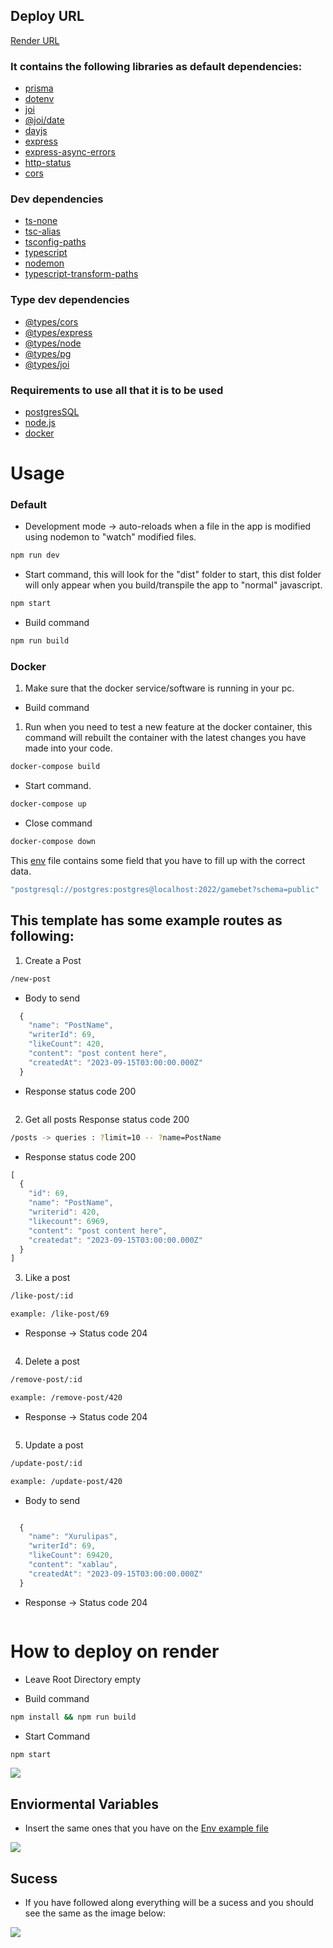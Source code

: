 ## Deploy URL

[Render URL](https://api-gamebet.onrender.com)

### It contains the following libraries as default dependencies:

- [prisma](https://www.npmjs.com/package/prisma)
- [dotenv](https://www.npmjs.com/package/dotenv)
- [joi](https://www.npmjs.com/package/joi)
- [@joi/date](https://www.npmjs.com/package/@joi/date)
- [dayjs](https://www.npmjs.com/package/dayjs)
- [express](https://www.npmjs.com/package/express)
- [express-async-errors](https://www.npmjs.com/package/express-async-errors)
- [http-status](https://www.npmjs.com/package/http-status)
- [cors](https://www.npmjs.com/package/cors)
### Dev dependencies
- [ts-none](https://www.npmjs.com/package/ts-node)
- [tsc-alias](https://www.npmjs.com/package/tsc-alias)
- [tsconfig-paths](https://www.npmjs.com/package/tsconfig-paths)
- [typescript](https://www.npmjs.com/package/typescript)
- [nodemon](https://www.npmjs.com/package/nodemon)
- [typescript-transform-paths](https://www.npmjs.com/package/typescript-transform-paths)
### Type dev dependencies
- [@types/cors](https://www.npmjs.com/package/@types/cors)
- [@types/express](https://www.npmjs.com/package/@types/express)
- [@types/node](https://www.npmjs.com/package/@types/node)
- [@types/pg](https://www.npmjs.com/package/@types/pg)
- [@types/joi](https://www.npmjs.com/package/@types/joi)


### Requirements to use all that it is to be used

- [postgresSQL](https://www.postgresql.org/)
- [node.js](https://nodejs.org/en)
- [docker](https://docker.io/)

# Usage 

### Default

- Development mode -> auto-reloads when a file in the app is modified using nodemon to "watch" modified files.

```bash
npm run dev
```

- Start command, this will look for the "dist" folder to start, this dist folder will only appear when you build/transpile the app to "normal" javascript.

```bash
npm start
```

- Build command

```bash
npm run build
```
### Docker

1.  Make sure that the docker service/software is running in your pc.

- Build command
1. Run when you need to test a new feature at the docker container, this command will rebuilt the container with the latest changes you have made into your code.

```bash
docker-compose build
```

- Start command.

```bash
docker-compose up
```

- Close command

```bash
docker-compose down
```


This [env](./.env.example) file contains some field that you have to fill up with the correct data.

```javascript
"postgresql://postgres:postgres@localhost:2022/gamebet?schema=public"
```

## This template has some example routes as following:

1. Create a Post

```bash
/new-post
```
- Body to send
```javascript
  {
    "name": "PostName",
    "writerId": 69,
    "likeCount": 420,
    "content": "post content here",
    "createdAt": "2023-09-15T03:00:00.000Z"
  }
```
- Response status code 200
```bash
```
2. Get all posts Response status code 200


```bash
/posts -> queries : ?limit=10 -- ?name=PostName
```
- Response status code 200

```javascript
[
  {
    "id": 69,
    "name": "PostName",
    "writerid": 420,
    "likecount": 6969,
    "content": "post content here",
    "createdat": "2023-09-15T03:00:00.000Z"
  }
]
```

3. Like a post


```bash
/like-post/:id

example: /like-post/69
```
- Response -> Status code 204
```javascript
```

4. Delete a post


```bash
/remove-post/:id

example: /remove-post/420
```
- Response -> Status code 204
```javascript
```

5. Update a post


```bash
/update-post/:id

example: /update-post/420
```
- Body to send
```javascript

  {
    "name": "Xurulipas",
    "writerId": 69,
    "likeCount": 69420,
    "content": "xablau",
    "createdAt": "2023-09-15T03:00:00.000Z"
  }
```
- Response -> Status code 204
```javascript
```

# How to deploy on render

- Leave Root Directory empty

- Build command

```bash
npm install && npm run build
```

- Start Command


```bash
npm start
```

<img src="./prints (delete me)/print-render-commands.PNG">

## Enviormental Variables

- Insert the same ones that you have on the [Env example file](./.env.example)


<img src="./prints (delete me)/print-env.PNG">

## Sucess

- If you have followed along everything will be a sucess and you should see the same as the image below:

<img src="./src/imagem.jpg">